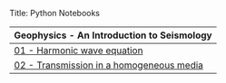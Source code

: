 Title: Python Notebooks

| Geophysics - An Introduction to Seismology |
|------------- |
|[01 - Harmonic wave equation]({filename}/PythonNotebooks/Geophysics/AnIntroToSeismology/Ch02/harmonic_wave_solution.ipynb)  |
|[02 - Transmission in a homogeneous media]({filename}/PythonNotebooks/Geophysics/AnIntroToSeismology/Ch02/harmonic_wave_solution.ipynb)  |

